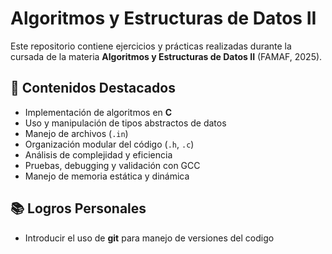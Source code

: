 # Algoritmos y Estructuras de Datos II

Este repositorio contiene ejercicios y prácticas realizadas durante la cursada de la materia **Algoritmos y Estructuras de Datos II** (FAMAF, 2025).

## 📌 Contenidos Destacados

- Implementación de algoritmos en **C**
- Uso y manipulación de tipos abstractos de datos
- Manejo de archivos (`.in`)
- Organización modular del código (`.h`, `.c`)
- Análisis de complejidad y eficiencia
- Pruebas, debugging y validación con GCC
- Manejo de memoria estática y dinámica

## 📚 Logros Personales
- Introducir el uso de **git** para manejo de versiones del codigo
